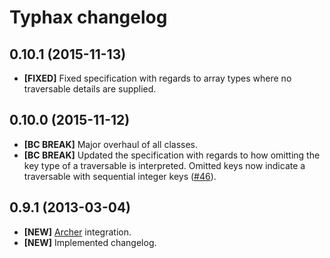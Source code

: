 # Typhax changelog

## 0.10.1 (2015-11-13)

- **[FIXED]** Fixed specification with regards to array types where no
  traversable details are supplied.

## 0.10.0 (2015-11-12)

- **[BC BREAK]** Major overhaul of all classes.
- **[BC BREAK]** Updated the specification with regards to how omitting the key
  type of a traversable is interpreted. Omitted keys now indicate a traversable
  with sequential integer keys ([#46]).

[#46]: https://github.com/eloquent/typhax/issues/46

## 0.9.1 (2013-03-04)

- **[NEW]** [Archer] integration.
- **[NEW]** Implemented changelog.

[archer]: https://github.com/IcecaveStudios/archer
